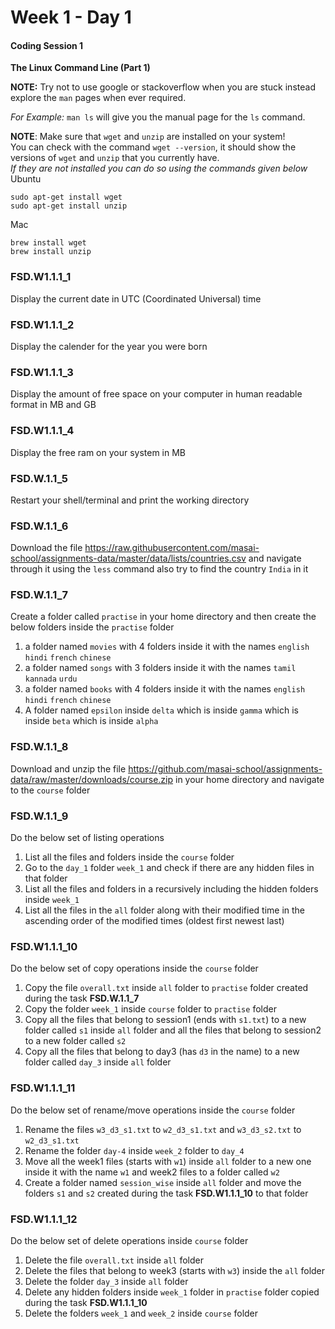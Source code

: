 # Week 1 - Day 1

#### Coding Session 1

**The Linux Command Line (Part 1)**

**NOTE:** Try not to use google or stackoverflow when you are stuck instead explore the `man` pages when ever required. 

*For Example:* `man ls` will give you the manual page for the `ls` command.   

**NOTE**: Make sure that `wget` and `unzip` are installed on your system!  
You can check with the command `wget --version`, it should show the versions of `wget` and `unzip` that you currently have.  
*If they are not installed you can do so using the commands given below*  
Ubuntu

```
sudo apt-get install wget
sudo apt-get install unzip
```

Mac

```
brew install wget
brew install unzip
```

### FSD.W1.1.1_1

Display the current date in UTC (Coordinated Universal) time

### FSD.W1.1.1_2

Display the calender for the year you were born

### FSD.W1.1.1_3

Display the amount of free space on your computer in human readable format in MB and GB

### FSD.W1.1.1_4

Display the free ram on your system in MB

### FSD.W.1.1_5

Restart your shell/terminal and print the working directory

### FSD.W.1.1_6

Download the file <https://raw.githubusercontent.com/masai-school/assignments-data/master/data/lists/countries.csv> and navigate through it using the `less` command also try to find the country `India` in it

### FSD.W.1.1_7

Create a folder called `practise` in your home directory and then create the below folders inside the `practise` folder

1. a folder named `movies` with 4 folders inside it with the names `english` `hindi` `french` `chinese`
2. a folder named `songs` with 3 folders inside it with the names `tamil` `kannada` `urdu`
3. a folder named `books` with 4 folders inside it with the names `english` `hindi` `french` `chinese`
4. A folder named `epsilon` inside `delta` which is inside `gamma` which is inside `beta` which is inside `alpha`

### FSD.W.1.1_8

Download and unzip the file https://github.com/masai-school/assignments-data/raw/master/downloads/course.zip in your home directory and navigate to the `course` folder 

### FSD.W.1.1_9

Do the below set of listing operations

1. List all the files and folders inside the `course` folder
2. Go to the `day_1` folder `week_1` and check if there are any hidden files in that folder
3. List all the files and folders in a recursively including the hidden folders inside `week_1`
4. List all the files in the `all` folder along with their modified time in the ascending order of the modified times (oldest first newest last)

### FSD.W1.1.1_10

Do the below set of copy operations inside the `course` folder

1. Copy the file `overall.txt` inside `all` folder to `practise` folder created during the task **FSD.W.1.1_7**
2. Copy the folder `week_1` inside `course` folder to `practise` folder
3. Copy all the files that belong to session1 (ends with `s1.txt`) to a new folder called `s1` inside `all` folder and all the files that belong to session2 to a new folder called `s2`
4. Copy all the files that belong to day3 (has `d3` in the name) to a new folder called `day_3` inside `all` folder

### FSD.W1.1.1_11

Do the below set of rename/move operations inside the `course` folder

1. Rename the files `w3_d3_s1.txt` to `w2_d3_s1.txt` and `w3_d3_s2.txt` to `w2_d3_s1.txt`
2. Rename the folder `day-4` inside `week_2` folder to `day_4`
3. Move all the week1 files (starts with `w1`) inside `all` folder to a new one inside it with the name `w1` and week2 files to a folder called `w2`
4. Create a folder named `session_wise` inside `all` folder and move the folders `s1` and `s2` created during the task  **FSD.W1.1.1_10** to that folder

### FSD.W1.1.1_12

Do the below set of delete operations inside `course` folder

1. Delete the file `overall.txt` inside `all` folder
2. Delete the files that belong to week3 (starts with `w3`) inside the `all` folder
3. Delete the folder `day_3` inside `all` folder
4. Delete any hidden folders inside `week_1` folder in `practise` folder copied during the task  **FSD.W1.1.1_10**
5. Delete the folders `week_1` and `week_2` inside `course` folder